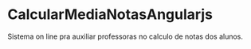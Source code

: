 # CalcularMediaNotasAngularjs
Sistema on line pra auxiliar professoras no calculo de notas dos alunos.
